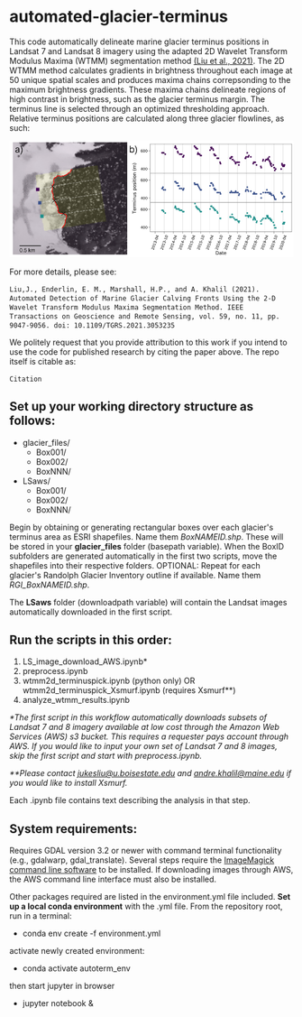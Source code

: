 # automated-glacier-terminus

This code automatically delineate marine glacier terminus positions in Landsat 7 and Landsat 8 imagery using the adapted 2D Wavelet Transform Modulus Maxima (WTMM) segmentation method [(Liu et al., 2021)](https://ieeexplore.ieee.org/stamp/stamp.jsp?tp=&arnumber=9349100). The 2D WTMM method calculates gradients in brightness throughout each image at 50 unique spatial scales and produces maxima chains correpsonding to the maximum brightness gradients. These maxima chains delineate regions of high contrast in brightness, such as the glacier terminus margin. The terminus line is selected through an optimized thresholding approach. Relative terminus positions are calculated along three glacier flowlines, as such:

<img src="flowlines_horizontal.png" alt="fig" width="800"/>

For more details, please see:

    Liu,J., Enderlin, E. M., Marshall, H.P., and A. Khalil (2021). Automated Detection of Marine Glacier Calving Fronts Using the 2-D Wavelet Transform Modulus Maxima Segmentation Method. IEEE Transactions on Geoscience and Remote Sensing, vol. 59, no. 11, pp. 9047-9056. doi: 10.1109/TGRS.2021.3053235

We politely request that you provide attribution to this work if you intend to use the code for published research by citing the paper above. The repo itself is citable as:

    Citation 

## Set up your working directory structure as follows: <br />
* glacier_files/
    + Box001/
    + Box002/
    + BoxNNN/
* LSaws/
    + Box001/
    + Box002/
    + BoxNNN/
             
Begin by obtaining or generating rectangular boxes over each glacier's terminus area as ESRI shapefiles. Name them _BoxNAMEID.shp_. These will be stored in your **glacier_files** folder (basepath variable). When the BoxID subfolders are generated automatically in the first two scripts, move the shapefiles into their respective folders. OPTIONAL: Repeat for each glacier's Randolph Glacier Inventory outline if available. Name them _RGI_BoxNAMEID.shp_. <br />

The **LSaws** folder (downloadpath variable) will contain the Landsat images automatically downloaded in the first script. <br />


## Run the scripts in this order: <br />
1) LS_image_download_AWS.ipynb*  <br />
2) preprocess.ipynb  <br />
3) wtmm2d_terminuspick.ipynb (python only) OR wtmm2d_terminuspick_Xsmurf.ipynb (requires Xsmurf**)  <br />
4) analyze_wtmm_results.ipynb  <br />

_*The first script in this workflow automatically downloads subsets of Landsat 7 and 8 imagery available at low cost through the Amazon Web Services (AWS) s3 bucket. This requires a requester pays account through AWS. If you would like to input your own set of Landsat 7 and 8 images, skip the first script and start with preprocess.ipynb._  <br />

_**Please contact jukesliu@u.boisestate.edu and andre.khalil@maine.edu if you would like to install Xsmurf._  <br />

Each .ipynb file contains text describing the analysis in that step.  <br />

## System requirements: <br />
Requires GDAL version 3.2 or newer with command terminal functionality (e.g., gdalwarp, gdal_translate). Several steps require the [ImageMagick command line software](https://imagemagick.org/script/download.php) to be installed. If downloading images through AWS, the AWS command line interface must also be installed.

Other packages required are listed in the environment.yml file included. **Set up a local conda environment** with the .yml file. From the repository root, run in a terminal:

- conda env create -f environment.yml

activate newly created environment:

- conda activate autoterm_env

then start jupyter in browser

- jupyter notebook &
